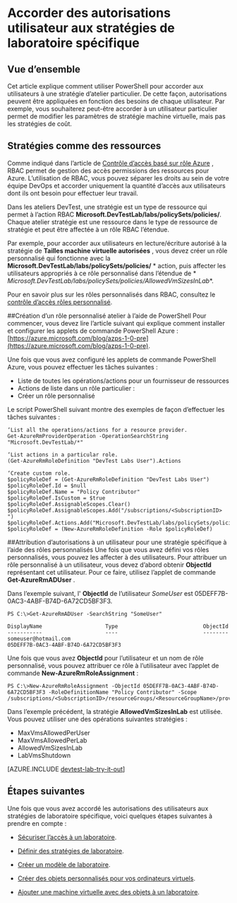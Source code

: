 <properties
    pageTitle="Accorder aux utilisateurs aux stratégies de laboratoire spécifique | Microsoft Azure"
    description="Apprenez à accorder aux utilisateurs aux stratégies de laboratoire spécifique dans ateliers DevTest en fonction des besoins de chaque utilisateur"
    services="devtest-lab,virtual-machines,visual-studio-online"
    documentationCenter="na"
    authors="tomarcher"
    manager="douge"
    editor=""/>

<tags
    ms.service="devtest-lab"
    ms.workload="na"
    ms.tgt_pltfrm="na"
    ms.devlang="na"
    ms.topic="article"
    ms.date="08/25/2016"
    ms.author="tarcher"/>

# <a name="grant-user-permissions-to-specific-lab-policies"></a>Accorder des autorisations utilisateur aux stratégies de laboratoire spécifique

## <a name="overview"></a>Vue d’ensemble

Cet article explique comment utiliser PowerShell pour accorder aux utilisateurs à une stratégie d’atelier particulier. De cette façon, autorisations peuvent être appliquées en fonction des besoins de chaque utilisateur. Par exemple, vous souhaiterez peut-être accorder à un utilisateur particulier permet de modifier les paramètres de stratégie machine virtuelle, mais pas les stratégies de coût.

## <a name="policies-as-resources"></a>Stratégies comme des ressources

Comme indiqué dans l’article de [Contrôle d’accès basé sur rôle Azure](../active-directory/role-based-access-control-configure.md) , RBAC permet de gestion des accès permissions des ressources pour Azure. L’utilisation de RBAC, vous pouvez séparer les droits au sein de votre équipe DevOps et accorder uniquement la quantité d’accès aux utilisateurs dont ils ont besoin pour effectuer leur travail.

Dans les ateliers DevTest, une stratégie est un type de ressource qui permet à l’action RBAC **Microsoft.DevTestLab/labs/policySets/policies/**. Chaque atelier stratégie est une ressource dans le type de ressource de stratégie et peut être affectée à un rôle RBAC l’étendue.

Par exemple, pour accorder aux utilisateurs en lecture/écriture autorisé à la stratégie de **Tailles machine virtuelle autorisées** , vous devez créer un rôle personnalisé qui fonctionne avec la **Microsoft.DevTestLab/labs/policySets/policies/** * action, puis affecter les utilisateurs appropriés à ce rôle personnalisé dans l’étendue de * *Microsoft.DevTestLab/labs/policySets/policies/AllowedVmSizesInLab**.

Pour en savoir plus sur les rôles personnalisés dans RBAC, consultez le [contrôle d’accès rôles personnalisé](../active-directory/role-based-access-control-custom-roles.md).

##<a name="creating-a-lab-custom-role-using-powershell"></a>Création d’un rôle personnalisé atelier à l’aide de PowerShell
Pour commencer, vous devez lire l’article suivant qui explique comment installer et configurer les applets de commande PowerShell Azure : [https://azure.microsoft.com/blog/azps-1-0-pre](https://azure.microsoft.com/blog/azps-1-0-pre).

Une fois que vous avez configuré les applets de commande PowerShell Azure, vous pouvez effectuer les tâches suivantes :

- Liste de toutes les opérations/actions pour un fournisseur de ressources
- Actions de liste dans un rôle particulier :
- Créer un rôle personnalisé

Le script PowerShell suivant montre des exemples de façon d’effectuer les tâches suivantes :

    ‘List all the operations/actions for a resource provider.
    Get-AzureRmProviderOperation -OperationSearchString "Microsoft.DevTestLab/*"

    ‘List actions in a particular role.
    (Get-AzureRmRoleDefinition "DevTest Labs User").Actions

    ‘Create custom role.
    $policyRoleDef = (Get-AzureRmRoleDefinition "DevTest Labs User")
    $policyRoleDef.Id = $null
    $policyRoleDef.Name = "Policy Contributor"
    $policyRoleDef.IsCustom = $true
    $policyRoleDef.AssignableScopes.Clear()
    $policyRoleDef.AssignableScopes.Add("/subscriptions/<SubscriptionID> ")
    $policyRoleDef.Actions.Add("Microsoft.DevTestLab/labs/policySets/policies/*")
    $policyRoleDef = (New-AzureRmRoleDefinition -Role $policyRoleDef)

##<a name="assigning-permissions-to-a-user-for-a-specific-policy-using-custom-roles"></a>Attribution d’autorisations à un utilisateur pour une stratégie spécifique à l’aide des rôles personnalisés
Une fois que vous avez défini vos rôles personnalisés, vous pouvez les affecter à des utilisateurs. Pour attribuer un rôle personnalisé à un utilisateur, vous devez d’abord obtenir **ObjectId** représentant cet utilisateur. Pour ce faire, utilisez l’applet de commande **Get-AzureRmADUser** .

Dans l’exemple suivant, l' **ObjectId** de l’utilisateur *SomeUser* est 05DEFF7B-0AC3-4ABF-B74D-6A72CD5BF3F3.

    PS C:\>Get-AzureRmADUser -SearchString "SomeUser"

    DisplayName                    Type                           ObjectId
    -----------                    ----                           --------
    someuser@hotmail.com                                          05DEFF7B-0AC3-4ABF-B74D-6A72CD5BF3F3

Une fois que vous avez **ObjectId** pour l’utilisateur et un nom de rôle personnalisé, vous pouvez attribuer ce rôle à l’utilisateur avec l’applet de commande **New-AzureRmRoleAssignment** :

    PS C:\>New-AzureRmRoleAssignment -ObjectId 05DEFF7B-0AC3-4ABF-B74D-6A72CD5BF3F3 -RoleDefinitionName "Policy Contributor" -Scope /subscriptions/<SubscriptionID>/resourceGroups/<ResourceGroupName>/providers/Microsoft.DevTestLab/labs/<LabName>/policySets/policies/AllowedVmSizesInLab

Dans l’exemple précédent, la stratégie **AllowedVmSizesInLab** est utilisée. Vous pouvez utiliser une des opérations suivantes stratégies :

- MaxVmsAllowedPerUser
- MaxVmsAllowedPerLab
- AllowedVmSizesInLab
- LabVmsShutdown

[AZURE.INCLUDE [devtest-lab-try-it-out](../../includes/devtest-lab-try-it-out.md)]

## <a name="next-steps"></a>Étapes suivantes

Une fois que vous avez accordé les autorisations des utilisateurs aux stratégies de laboratoire spécifique, voici quelques étapes suivantes à prendre en compte :

- [Sécuriser l’accès à un laboratoire](devtest-lab-add-devtest-user.md).

- [Définir des stratégies de laboratoire](devtest-lab-set-lab-policy.md).

- [Créer un modèle de laboratoire](devtest-lab-create-template.md).

- [Créer des objets personnalisés pour vos ordinateurs virtuels](devtest-lab-artifact-author.md).

- [Ajouter une machine virtuelle avec des objets à un laboratoire](devtest-lab-add-vm-with-artifacts.md).
